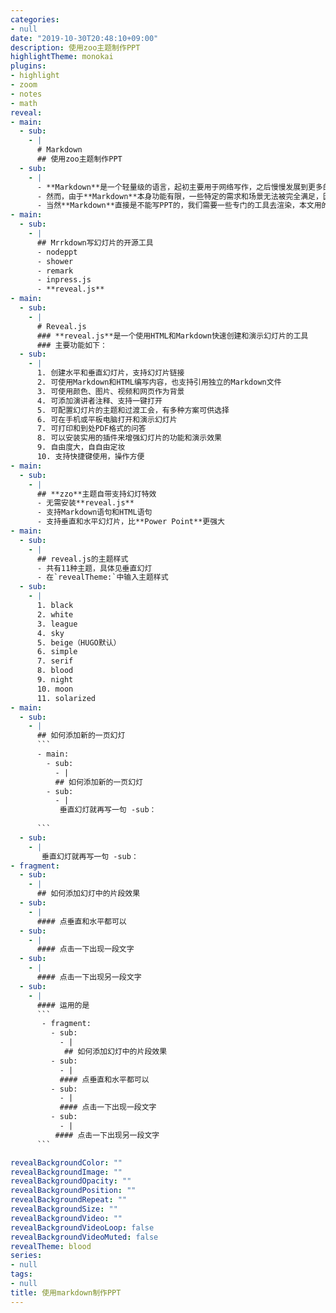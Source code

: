 ```yaml
---
categories:
- null
date: "2019-10-30T20:48:10+09:00"
description: 使用zoo主题制作PPT
highlightTheme: monokai
plugins:
- highlight
- zoom
- notes
- math
reveal:
- main:
  - sub:
    - |
      # Markdown
      ## 使用zoo主题制作PPT
  - sub:
    - |
      - **Markdown**是一个轻量级的语言，起初主要用于网络写作，之后慢慢发展到更多的领域，比如写书、记笔记、写文档、写幻灯片等。
      - 然而，由于**Markdown**本身功能有限，一些特定的需求和场景无法被完全满足，因此产生了许多衍生语法，在这些语法的基础上新增了表格、任务列表、围栏代码等功能。
      - 当然**Markdown**直接是不能写PPT的，我们需要一些专门的工具去渲染，本文用的就是**reveal.js**。
- main:
  - sub:
    - |
      ## Mrrkdown写幻灯片的开源工具
      - nodeppt
      - shower
      - remark
      - inpress.js
      - **reveal.js**
- main:
  - sub:
    - |
      # Reveal.js
      ### **reveal.js**是一个使用HTML和Markdown快速创建和演示幻灯片的工具
      ### 主要功能如下：
  - sub:
    - |
      1. 创建水平和垂直幻灯片，支持幻灯片链接
      2. 可使用Markdown和HTML编写内容，也支持引用独立的Markdown文件
      3. 可使用颜色、图片、视频和网页作为背景
      4. 可添加演讲者注释、支持一键打开
      5. 可配置幻灯片的主题和过渡工会，有多种方案可供选择
      6. 可在手机或平板电脑打开和演示幻灯片
      7. 可打印和到处PDF格式的问答
      8. 可以安装实用的插件来增强幻灯片的功能和演示效果
      9. 自由度大，自自由定妆
      10. 支持快捷键使用，操作方便
- main:
  - sub:
    - |
      ## **zzo**主题自带支持幻灯特效 
      - 无需安装**reveal.js**
      - 支持Markdown语句和HTML语句
      - 支持垂直和水平幻灯片，比**Power Point**更强大
- main:
  - sub:
    - |
      ## reveal.js的主题样式
      - 共有11种主题，具体见垂直幻灯
      - 在`revealTheme:`中输入主题样式
  - sub:
    - |
      1. black
      2. white
      3. league
      4. sky
      5. beige（HUGO默认）
      6. simple
      7. serif
      8. blood
      9. night
      10. moon
      11. solarized
- main:
  - sub:
    - |
      ## 如何添加新的一页幻灯
      ```
      - main:
        - sub:
          - |
          ## 如何添加新的一页幻灯
        - sub:
          - |
           垂直幻灯就再写一句 -sub：
      
      ```
  - sub:
    - |
       垂直幻灯就再写一句 -sub：
- fragment:
  - sub:
    - |
      ## 如何添加幻灯中的片段效果
  - sub:
    - |
      #### 点垂直和水平都可以
  - sub:
    - |
      #### 点击一下出现一段文字
  - sub:
    - |
      #### 点击一下出现另一段文字
  - sub:
    - |
      #### 运用的是
      ```
       - fragment:
         - sub:
           - |
            ## 如何添加幻灯中的片段效果
         - sub:
           - |
           #### 点垂直和水平都可以
         - sub:
           - |
           #### 点击一下出现一段文字
         - sub:
           - |
          #### 点击一下出现另一段文字
      ```

revealBackgroundColor: ""
revealBackgroundImage: ""
revealBackgroundOpacity: ""
revealBackgroundPosition: ""
revealBackgroundRepeat: ""
revealBackgroundSize: ""
revealBackgroundVideo: ""
revealBackgroundVideoLoop: false
revealBackgroundVideoMuted: false
revealTheme: blood
series:
- null
tags:
- null
title: 使用markdown制作PPT
---
```

